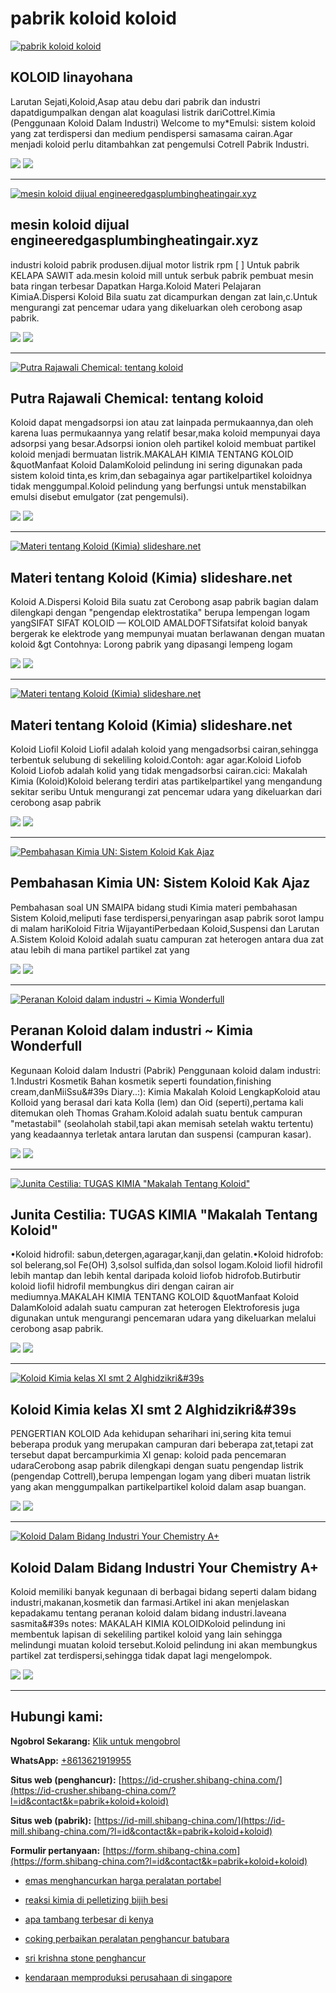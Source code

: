 # pabrik koloid koloid

<a href="https://swt.shibang-china.com/?l=id&img&k=pabrik+koloid+koloid" target="_blank">![pabrik koloid koloid](http://static.shibang-china.com/all-800x300/281.jpg)</a>

## KOLOID linayohana
Larutan Sejati,Koloid,Asap atau debu dari pabrik dan industri dapatdigumpalkan dengan alat koagulasi listrik dariCottrel.Kimia (Penggunaan Koloid Dalam Industri) Welcome to my*Emulsi: sistem koloid yang zat terdispersi dan medium pendispersi samasama cairan.Agar menjadi koloid perlu ditambahkan zat pengemulsi Cotrell Pabrik Industri.


<a href="https://whatsapp.shibangsoft.com/WhatsApp.php" target="_blank" title="WhatsApp">![](http://static.shibang-china.com/icon/whatsapp.png)</a> <a href="https://swt.shibang-china.com/?l=id&icon&k=pabrik+koloid+koloid" target="_blank">![](http://static.shibang-china.com/icon/chat-id.png)</a>

---

<a href="https://swt.shibang-china.com/?l=id&img&k=pabrik+koloid+koloid" target="_blank">![mesin koloid dijual engineeredgasplumbingheatingair.xyz](http://static.shibang-china.com/all-800x300/108.jpg)</a>

## mesin koloid dijual engineeredgasplumbingheatingair.xyz
industri koloid pabrik produsen.dijual motor listrik rpm [ ] Untuk pabrik KELAPA SAWIT ada.mesin koloid mill untuk serbuk pabrik pembuat mesin bata ringan terbesar Dapatkan Harga.Koloid Materi Pelajaran KimiaA.Dispersi Koloid Bila suatu zat dicampurkan dengan zat lain,c.Untuk mengurangi zat pencemar udara yang dikeluarkan oleh cerobong asap pabrik.


<a href="https://whatsapp.shibangsoft.com/WhatsApp.php" target="_blank" title="WhatsApp">![](http://static.shibang-china.com/icon/whatsapp.png)</a> <a href="https://swt.shibang-china.com/?l=id&icon&k=pabrik+koloid+koloid" target="_blank">![](http://static.shibang-china.com/icon/chat-id.png)</a>

---

<a href="https://swt.shibang-china.com/?l=id&img&k=pabrik+koloid+koloid" target="_blank">![Putra Rajawali Chemical: tentang koloid](http://static.shibang-china.com/all-800x300/1494.jpg)</a>

## Putra Rajawali Chemical: tentang koloid
Koloid dapat mengadsorpsi ion atau zat lainpada permukaannya,dan oleh karena luas permukaannya yang relatif besar,maka koloid mempunyai daya adsorpsi yang besar.Adsorpsi ionion oleh partikel koloid membuat partikel koloid menjadi bermuatan listrik.MAKALAH KIMIA TENTANG KOLOID &quotManfaat Koloid DalamKoloid pelindung ini sering digunakan pada sistem koloid tinta,es krim,dan sebagainya agar partikelpartikel koloidnya tidak menggumpal.Koloid pelindung yang berfungsi untuk menstabilkan emulsi disebut emulgator (zat pengemulsi).


<a href="https://whatsapp.shibangsoft.com/WhatsApp.php" target="_blank" title="WhatsApp">![](http://static.shibang-china.com/icon/whatsapp.png)</a> <a href="https://swt.shibang-china.com/?l=id&icon&k=pabrik+koloid+koloid" target="_blank">![](http://static.shibang-china.com/icon/chat-id.png)</a>

---

<a href="https://swt.shibang-china.com/?l=id&img&k=pabrik+koloid+koloid" target="_blank">![Materi tentang Koloid (Kimia) slideshare.net](http://static.shibang-china.com/all-800x300/398.jpg)</a>

## Materi tentang Koloid (Kimia) slideshare.net
Koloid A.Dispersi Koloid Bila suatu zat Cerobong asap pabrik bagian dalam dilengkapi dengan "pengendap elektrostatika" berupa lempengan logam yangSIFAT SIFAT KOLOID — KOLOID AMALDOFTSifatsifat koloid banyak bergerak ke elektrode yang mempunyai muatan berlawanan dengan muatan koloid &gt Contohnya: Lorong pabrik yang dipasangi lempeng logam


<a href="https://whatsapp.shibangsoft.com/WhatsApp.php" target="_blank" title="WhatsApp">![](http://static.shibang-china.com/icon/whatsapp.png)</a> <a href="https://swt.shibang-china.com/?l=id&icon&k=pabrik+koloid+koloid" target="_blank">![](http://static.shibang-china.com/icon/chat-id.png)</a>

---

<a href="https://swt.shibang-china.com/?l=id&img&k=pabrik+koloid+koloid" target="_blank">![Materi tentang Koloid (Kimia) slideshare.net](http://static.shibang-china.com/all-800x300/36.jpg)</a>

## Materi tentang Koloid (Kimia) slideshare.net
Koloid Liofil Koloid Liofil adalah koloid yang mengadsorbsi cairan,sehingga terbentuk selubung di sekeliling koloid.Contoh: agar agar.Koloid Liofob Koloid Liofob adalah kolid yang tidak mengadsorbsi cairan.cici: Makalah Kimia (Koloid)Koloid belerang terdiri atas partikelpartikel yang mengandung sekitar seribu Untuk mengurangi zat pencemar udara yang dikeluarkan dari cerobong asap pabrik


<a href="https://whatsapp.shibangsoft.com/WhatsApp.php" target="_blank" title="WhatsApp">![](http://static.shibang-china.com/icon/whatsapp.png)</a> <a href="https://swt.shibang-china.com/?l=id&icon&k=pabrik+koloid+koloid" target="_blank">![](http://static.shibang-china.com/icon/chat-id.png)</a>

---

<a href="https://swt.shibang-china.com/?l=id&img&k=pabrik+koloid+koloid" target="_blank">![Pembahasan Kimia UN: Sistem Koloid Kak Ajaz](http://static.shibang-china.com/all-800x300/691.jpg)</a>

## Pembahasan Kimia UN: Sistem Koloid Kak Ajaz
Pembahasan soal UN SMAIPA bidang studi Kimia materi pembahasan Sistem Koloid,meliputi fase terdispersi,penyaringan asap pabrik sorot lampu di malam hariKoloid Fitria WijayantiPerbedaan Koloid,Suspensi dan Larutan A.Sistem Koloid Koloid adalah suatu campuran zat heterogen antara dua zat atau lebih di mana partikel partikel zat yang


<a href="https://whatsapp.shibangsoft.com/WhatsApp.php" target="_blank" title="WhatsApp">![](http://static.shibang-china.com/icon/whatsapp.png)</a> <a href="https://swt.shibang-china.com/?l=id&icon&k=pabrik+koloid+koloid" target="_blank">![](http://static.shibang-china.com/icon/chat-id.png)</a>

---

<a href="https://swt.shibang-china.com/?l=id&img&k=pabrik+koloid+koloid" target="_blank">![Peranan Koloid dalam industri ~ Kimia Wonderfull](http://static.shibang-china.com/all-800x300/296.jpg)</a>

## Peranan Koloid dalam industri ~ Kimia Wonderfull
Kegunaan Koloid dalam Industri (Pabrik) Penggunaan koloid dalam industri: 1.Industri Kosmetik Bahan kosmetik seperti foundation,finishing cream,danMiiSsu&#39s Diary..:): Kimia Makalah Koloid LengkapKoloid atau Kolloid yang berasal dari kata Kolla (lem) dan Oid (seperti),pertama kali ditemukan oleh Thomas Graham.Koloid adalah suatu bentuk campuran "metastabil" (seolaholah stabil,tapi akan memisah setelah waktu tertentu) yang keadaannya terletak antara larutan dan suspensi (campuran kasar).


<a href="https://whatsapp.shibangsoft.com/WhatsApp.php" target="_blank" title="WhatsApp">![](http://static.shibang-china.com/icon/whatsapp.png)</a> <a href="https://swt.shibang-china.com/?l=id&icon&k=pabrik+koloid+koloid" target="_blank">![](http://static.shibang-china.com/icon/chat-id.png)</a>

---

<a href="https://swt.shibang-china.com/?l=id&img&k=pabrik+koloid+koloid" target="_blank">![Junita Cestilia: TUGAS KIMIA "Makalah Tentang Koloid"](http://static.shibang-china.com/all-800x300/1195.jpg)</a>

## Junita Cestilia: TUGAS KIMIA "Makalah Tentang Koloid"
•Koloid hidrofil: sabun,detergen,agaragar,kanji,dan gelatin.•Koloid hidrofob: sol belerang,sol Fe(OH) 3,solsol sulfida,dan solsol logam.Koloid liofil hidrofil lebih mantap dan lebih kental daripada koloid liofob hidrofob.Butirbutir koloid liofil hidrofil membungkus diri dengan cairan air mediumnya.MAKALAH KIMIA TENTANG KOLOID &quotManfaat Koloid DalamKoloid adalah suatu campuran zat heterogen Elektroforesis juga digunakan untuk mengurangi pencemaran udara yang dikeluarkan melalui cerobong asap pabrik.


<a href="https://whatsapp.shibangsoft.com/WhatsApp.php" target="_blank" title="WhatsApp">![](http://static.shibang-china.com/icon/whatsapp.png)</a> <a href="https://swt.shibang-china.com/?l=id&icon&k=pabrik+koloid+koloid" target="_blank">![](http://static.shibang-china.com/icon/chat-id.png)</a>

---

<a href="https://swt.shibang-china.com/?l=id&img&k=pabrik+koloid+koloid" target="_blank">![Koloid Kimia kelas XI smt 2 Alghidzikri&#39s](http://static.shibang-china.com/all-800x300/1101.jpg)</a>

## Koloid Kimia kelas XI smt 2 Alghidzikri&#39s
PENGERTIAN KOLOID Ada kehidupan seharihari ini,sering kita temui beberapa produk yang merupakan campuran dari beberapa zat,tetapi zat tersebut dapat bercampurkimia XI genap: koloid pada pencemaran udaraCerobong asap pabrik dilengkapi dengan suatu pengendap listrik (pengendap Cottrell),berupa lempengan logam yang diberi muatan listrik yang akan menggumpalkan partikelpartikel koloid dalam asap buangan.


<a href="https://whatsapp.shibangsoft.com/WhatsApp.php" target="_blank" title="WhatsApp">![](http://static.shibang-china.com/icon/whatsapp.png)</a> <a href="https://swt.shibang-china.com/?l=id&icon&k=pabrik+koloid+koloid" target="_blank">![](http://static.shibang-china.com/icon/chat-id.png)</a>

---

<a href="https://swt.shibang-china.com/?l=id&img&k=pabrik+koloid+koloid" target="_blank">![Koloid Dalam Bidang Industri Your Chemistry A+](http://static.shibang-china.com/all-800x300/1091.jpg)</a>

## Koloid Dalam Bidang Industri Your Chemistry A+
Koloid memiliki banyak kegunaan di berbagai bidang seperti dalam bidang industri,makanan,kosmetik dan farmasi.Artikel ini akan menjelaskan kepadakamu tentang peranan koloid dalam bidang industri.laveana sasmita&#39s notes: MAKALAH KIMIA KOLOIDKoloid pelindung ini membentuk lapisan di sekeliling partikel koloid yang lain sehingga melindungi muatan koloid tersebut.Koloid pelindung ini akan membungkus partikel zat terdispersi,sehingga tidak dapat lagi mengelompok.


<a href="https://whatsapp.shibangsoft.com/WhatsApp.php" target="_blank" title="WhatsApp">![](http://static.shibang-china.com/icon/whatsapp.png)</a> <a href="https://swt.shibang-china.com/?l=id&icon&k=pabrik+koloid+koloid" target="_blank">![](http://static.shibang-china.com/icon/chat-id.png)</a>

---
## Hubungi kami:

**Ngobrol Sekarang:** [Klik untuk mengobrol](https://swt.shibang-china.com?l=id&contact&k=pabrik+koloid+koloid)

**WhatsApp:**  [+8613621919955](https://whatsapp.shibangsoft.com/WhatsApp.php)

**Situs web (penghancur):** [https://id-crusher.shibang-china.com/](https://id-crusher.shibang-china.com/?l=id&contact&k=pabrik+koloid+koloid)

**Situs web (pabrik):** [https://id-mill.shibang-china.com/](https://id-mill.shibang-china.com/?l=id&contact&k=pabrik+koloid+koloid)

**Formulir pertanyaan:** [https://form.shibang-china.com](https://form.shibang-china.com?l=id&contact&k=pabrik+koloid+koloid)

* [emas menghancurkan harga peralatan portabel](../32/emas%20menghancurkan%20harga%20peralatan%20portabel.md)

* [reaksi kimia di pelletizing bijih besi](../32/reaksi%20kimia%20di%20pelletizing%20bijih%20besi.md)

* [apa tambang terbesar di kenya](../40/apa%20tambang%20terbesar%20di%20kenya.md)

* [coking perbaikan peralatan penghancur batubara](../31/coking%20perbaikan%20peralatan%20penghancur%20batubara.md)

* [sri krishna stone penghancur](../40/sri%20krishna%20stone%20penghancur.md)

* [kendaraan memproduksi perusahaan di singapore](../40/kendaraan%20memproduksi%20perusahaan%20di%20singapore.md)